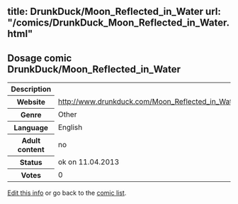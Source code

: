 title: DrunkDuck/Moon_Reflected_in_Water
url: "/comics/DrunkDuck_Moon_Reflected_in_Water.html"
---
Dosage comic DrunkDuck/Moon_Reflected_in_Water
-----------------------------------------

<table class="comicinfo">
<tr>
<th>Description</th><td></td>
</tr>
<tr>
<th>Website</th><td><a href="http://www.drunkduck.com/Moon_Reflected_in_Water/">http://www.drunkduck.com/Moon_Reflected_in_Water/</a></td>
</tr>
<tr>
<th>Genre</th><td>Other</td>
</tr>
<tr>
<th>Language</th><td>English</td>
</tr>
<tr>
<th>Adult content</th><td>no</td>
</tr>
<tr>
<th>Status</th><td>ok on 11.04.2013</td>
</tr>
<tr>
<th>Votes</th><td>0</div></td>
</tr>
</table>

[Edit this info](/comics/DrunkDuck_Moon_Reflected_in_Water_edit.html) or go back to the [comic list](../comic-index.html).
